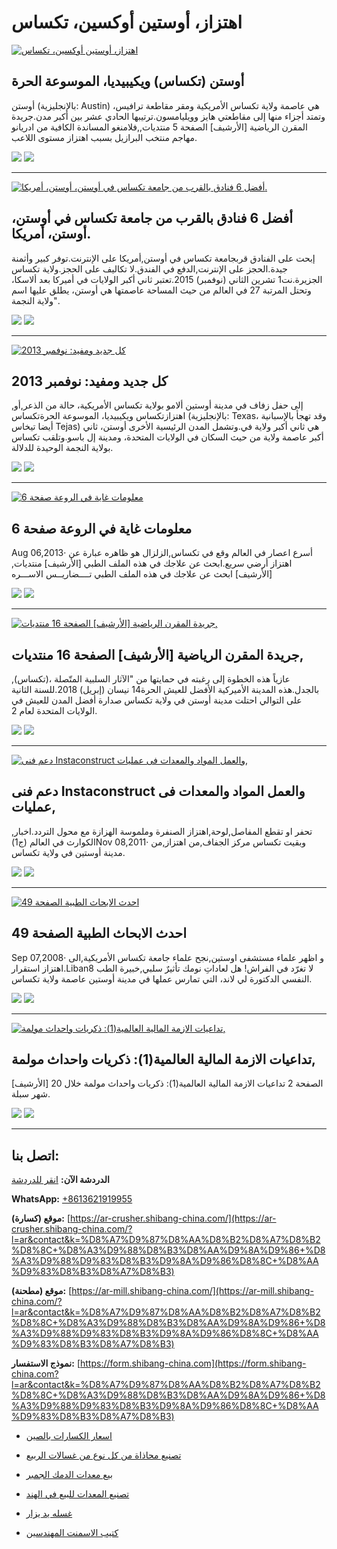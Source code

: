 # اهتزاز، أوستين أوكسين، تكساس

<a href="https://swt.shibang-china.com/?l=ar&img&k=%D8%A7%D9%87%D8%AA%D8%B2%D8%A7%D8%B2%D8%8C+%D8%A3%D9%88%D8%B3%D8%AA%D9%8A%D9%86+%D8%A3%D9%88%D9%83%D8%B3%D9%8A%D9%86%D8%8C+%D8%AA%D9%83%D8%B3%D8%A7%D8%B3" target="_blank">![اهتزاز، أوستين أوكسين، تكساس](http://static.shibang-china.com/all-800x300/414.jpg)</a>

## أوستن (تكساس) ويكيبيديا، الموسوعة الحرة
أوستن (بالإنجليزية: Austin) هي عاصمة ولاية تكساس الأمريكية ومقر مقاطعة ترافيس، وتمتد أجزاء منها إلى مقاطعتي هايز وويليامسون.ترتيبها الحادي عشر بين أكبر مدن.جريدة المقرن الرياضية [الأرشيف] الصفحة 5 منتديات,,فلامنغو المساندة الكافية من ادريانو مهاجم منتخب البرازيل بسبب اهتزاز مستوى اللاعب.


<a href="https://whatsapp.shibangsoft.com/WhatsApp.php" target="_blank" title="WhatsApp">![](http://static.shibang-china.com/icon/whatsapp.png)</a> <a href="https://swt.shibang-china.com/?l=ar&icon&k=%D8%A7%D9%87%D8%AA%D8%B2%D8%A7%D8%B2%D8%8C+%D8%A3%D9%88%D8%B3%D8%AA%D9%8A%D9%86+%D8%A3%D9%88%D9%83%D8%B3%D9%8A%D9%86%D8%8C+%D8%AA%D9%83%D8%B3%D8%A7%D8%B3" target="_blank">![](http://static.shibang-china.com/icon/chat-ar.png)</a>

---

<a href="https://swt.shibang-china.com/?l=ar&img&k=%D8%A7%D9%87%D8%AA%D8%B2%D8%A7%D8%B2%D8%8C+%D8%A3%D9%88%D8%B3%D8%AA%D9%8A%D9%86+%D8%A3%D9%88%D9%83%D8%B3%D9%8A%D9%86%D8%8C+%D8%AA%D9%83%D8%B3%D8%A7%D8%B3" target="_blank">![أفضل 6 فنادق بالقرب من جامعة تكساس في أوستن، أوستن، أمريكا.](http://static.shibang-china.com/all-800x300/235.jpg)</a>

## أفضل 6 فنادق بالقرب من جامعة تكساس في أوستن، أوستن، أمريكا.
إبحت على الفنادق قربجامعة تكساس في أوستن,أمريكا على الإنترنت.توفر كبير وأثمنة جيدة.الحجز على الإنترنت,الدفع في الفندق.لا تكاليف على الحجز.ولاية تكساس الجزيرة.نت1 تشرين الثاني (نوفمبر) 2015.تعتبر ثاني أكبر الولايات في أميركا بعد ألاسكا، وتحتل المرتبة 27 في العالم من حيث المساحة عاصمتها هي أوستن، يطلق عليها اسم &quot;ولاية النجمة.


<a href="https://whatsapp.shibangsoft.com/WhatsApp.php" target="_blank" title="WhatsApp">![](http://static.shibang-china.com/icon/whatsapp.png)</a> <a href="https://swt.shibang-china.com/?l=ar&icon&k=%D8%A7%D9%87%D8%AA%D8%B2%D8%A7%D8%B2%D8%8C+%D8%A3%D9%88%D8%B3%D8%AA%D9%8A%D9%86+%D8%A3%D9%88%D9%83%D8%B3%D9%8A%D9%86%D8%8C+%D8%AA%D9%83%D8%B3%D8%A7%D8%B3" target="_blank">![](http://static.shibang-china.com/icon/chat-ar.png)</a>

---

<a href="https://swt.shibang-china.com/?l=ar&img&k=%D8%A7%D9%87%D8%AA%D8%B2%D8%A7%D8%B2%D8%8C+%D8%A3%D9%88%D8%B3%D8%AA%D9%8A%D9%86+%D8%A3%D9%88%D9%83%D8%B3%D9%8A%D9%86%D8%8C+%D8%AA%D9%83%D8%B3%D8%A7%D8%B3" target="_blank">![كل جديد ومفيد: نوفمبر 2013](http://static.shibang-china.com/all-800x300/1123.jpg)</a>

## كل جديد ومفيد: نوفمبر 2013
,إلى حفل زفاف في مدينة أوستين ألامو بولاية تكساس الأمريكية، حالة من الذعر,أو اهتزازتكساس ويكيبيديا، الموسوعة الحرةتكساس (بالإنجليزية: Texas، وقد تهجأ بالإسبانية أيضا تيخاس Tejas) هي ثاني أكبر ولاية في.وتشمل المدن الرئيسية الأخرى أوستن، ثاني أكبر عاصمة ولاية من حيث السكان في الولايات المتحدة، ومدينة إل باسو.وتلقب تكساس بولاية النجمة الوحيدة للدلالة.


<a href="https://whatsapp.shibangsoft.com/WhatsApp.php" target="_blank" title="WhatsApp">![](http://static.shibang-china.com/icon/whatsapp.png)</a> <a href="https://swt.shibang-china.com/?l=ar&icon&k=%D8%A7%D9%87%D8%AA%D8%B2%D8%A7%D8%B2%D8%8C+%D8%A3%D9%88%D8%B3%D8%AA%D9%8A%D9%86+%D8%A3%D9%88%D9%83%D8%B3%D9%8A%D9%86%D8%8C+%D8%AA%D9%83%D8%B3%D8%A7%D8%B3" target="_blank">![](http://static.shibang-china.com/icon/chat-ar.png)</a>

---

<a href="https://swt.shibang-china.com/?l=ar&img&k=%D8%A7%D9%87%D8%AA%D8%B2%D8%A7%D8%B2%D8%8C+%D8%A3%D9%88%D8%B3%D8%AA%D9%8A%D9%86+%D8%A3%D9%88%D9%83%D8%B3%D9%8A%D9%86%D8%8C+%D8%AA%D9%83%D8%B3%D8%A7%D8%B3" target="_blank">![معلومات غاية في الروعة صفحة 6](http://static.shibang-china.com/all-800x300/607.jpg)</a>

## معلومات غاية في الروعة صفحة 6
Aug 06,2013&#0183;&#32;أسرع اعصار في العالم وقع في تكساس,الزلزال هو ظاهره عبارة عن اهتزاز أرضي سريع.ابحث عن علاجك في هذه الملف الطبي [الأرشيف] منتديات,[الأرشيف] ابحث عن علاجك في هذه الملف الطبي تــــضاريــس الاســـره


<a href="https://whatsapp.shibangsoft.com/WhatsApp.php" target="_blank" title="WhatsApp">![](http://static.shibang-china.com/icon/whatsapp.png)</a> <a href="https://swt.shibang-china.com/?l=ar&icon&k=%D8%A7%D9%87%D8%AA%D8%B2%D8%A7%D8%B2%D8%8C+%D8%A3%D9%88%D8%B3%D8%AA%D9%8A%D9%86+%D8%A3%D9%88%D9%83%D8%B3%D9%8A%D9%86%D8%8C+%D8%AA%D9%83%D8%B3%D8%A7%D8%B3" target="_blank">![](http://static.shibang-china.com/icon/chat-ar.png)</a>

---

<a href="https://swt.shibang-china.com/?l=ar&img&k=%D8%A7%D9%87%D8%AA%D8%B2%D8%A7%D8%B2%D8%8C+%D8%A3%D9%88%D8%B3%D8%AA%D9%8A%D9%86+%D8%A3%D9%88%D9%83%D8%B3%D9%8A%D9%86%D8%8C+%D8%AA%D9%83%D8%B3%D8%A7%D8%B3" target="_blank">![جريدة المقرن الرياضية [الأرشيف] الصفحة 16 منتديات,](http://static.shibang-china.com/all-800x300/713.jpg)</a>

## جريدة المقرن الرياضية [الأرشيف] الصفحة 16 منتديات,
,(تكساس)، عازياً هذه الخطوة إلى رغبته في حمايتها من "الآثار السلبية المتّصلة بالجدل.هذه المدينة الأميركية الأفضل للعيش الحرة14 نيسان (إبريل) 2018.للسنة الثانية على التوالي احتلت مدينة أوستن في ولاية تكساس صدارة أفضل المدن للعيش في الولايات المتحدة لعام 2.


<a href="https://whatsapp.shibangsoft.com/WhatsApp.php" target="_blank" title="WhatsApp">![](http://static.shibang-china.com/icon/whatsapp.png)</a> <a href="https://swt.shibang-china.com/?l=ar&icon&k=%D8%A7%D9%87%D8%AA%D8%B2%D8%A7%D8%B2%D8%8C+%D8%A3%D9%88%D8%B3%D8%AA%D9%8A%D9%86+%D8%A3%D9%88%D9%83%D8%B3%D9%8A%D9%86%D8%8C+%D8%AA%D9%83%D8%B3%D8%A7%D8%B3" target="_blank">![](http://static.shibang-china.com/icon/chat-ar.png)</a>

---

<a href="https://swt.shibang-china.com/?l=ar&img&k=%D8%A7%D9%87%D8%AA%D8%B2%D8%A7%D8%B2%D8%8C+%D8%A3%D9%88%D8%B3%D8%AA%D9%8A%D9%86+%D8%A3%D9%88%D9%83%D8%B3%D9%8A%D9%86%D8%8C+%D8%AA%D9%83%D8%B3%D8%A7%D8%B3" target="_blank">![دعم فنى Instaconstruct والعمل المواد والمعدات فى عمليات,](http://static.shibang-china.com/all-800x300/65.jpg)</a>

## دعم فنى Instaconstruct والعمل المواد والمعدات فى عمليات,
,تحفر او تقطع المفاصل,لوحة,اهتزاز الصنفرة وملموسة الهزازة مع محول التردد.اخبار الكوارث في العالم (ج1)Nov 08,2011&#0183;&#32;وبقيت تكساس مركز الجفاف,من اهتزاز,من مدينة أوستين في ولاية تكساس.


<a href="https://whatsapp.shibangsoft.com/WhatsApp.php" target="_blank" title="WhatsApp">![](http://static.shibang-china.com/icon/whatsapp.png)</a> <a href="https://swt.shibang-china.com/?l=ar&icon&k=%D8%A7%D9%87%D8%AA%D8%B2%D8%A7%D8%B2%D8%8C+%D8%A3%D9%88%D8%B3%D8%AA%D9%8A%D9%86+%D8%A3%D9%88%D9%83%D8%B3%D9%8A%D9%86%D8%8C+%D8%AA%D9%83%D8%B3%D8%A7%D8%B3" target="_blank">![](http://static.shibang-china.com/icon/chat-ar.png)</a>

---

<a href="https://swt.shibang-china.com/?l=ar&img&k=%D8%A7%D9%87%D8%AA%D8%B2%D8%A7%D8%B2%D8%8C+%D8%A3%D9%88%D8%B3%D8%AA%D9%8A%D9%86+%D8%A3%D9%88%D9%83%D8%B3%D9%8A%D9%86%D8%8C+%D8%AA%D9%83%D8%B3%D8%A7%D8%B3" target="_blank">![احدث الابحاث الطبية الصفحة 49](http://static.shibang-china.com/all-800x300/1055.jpg)</a>

## احدث الابحاث الطبية الصفحة 49
Sep 07,2008&#0183;&#32;و اظهر علماء مستشفى اوستين,نجح علماء جامعة تكساس الأمريكية,الى اهتزاز استقرار.Liban8 لا تغرّد في الفراش! هل لعاداتِ نومك تأثيرٌ سلبي,خبيرة الطب النفسي الدكتورة لي لاند، التي تمارس عملها في مدينة أوستين عاصمة ولاية تكساس.


<a href="https://whatsapp.shibangsoft.com/WhatsApp.php" target="_blank" title="WhatsApp">![](http://static.shibang-china.com/icon/whatsapp.png)</a> <a href="https://swt.shibang-china.com/?l=ar&icon&k=%D8%A7%D9%87%D8%AA%D8%B2%D8%A7%D8%B2%D8%8C+%D8%A3%D9%88%D8%B3%D8%AA%D9%8A%D9%86+%D8%A3%D9%88%D9%83%D8%B3%D9%8A%D9%86%D8%8C+%D8%AA%D9%83%D8%B3%D8%A7%D8%B3" target="_blank">![](http://static.shibang-china.com/icon/chat-ar.png)</a>

---

<a href="https://swt.shibang-china.com/?l=ar&img&k=%D8%A7%D9%87%D8%AA%D8%B2%D8%A7%D8%B2%D8%8C+%D8%A3%D9%88%D8%B3%D8%AA%D9%8A%D9%86+%D8%A3%D9%88%D9%83%D8%B3%D9%8A%D9%86%D8%8C+%D8%AA%D9%83%D8%B3%D8%A7%D8%B3" target="_blank">![تداعيات الازمة المالية العالمية(1): ذكريات واحداث مولمة,](http://static.shibang-china.com/all-800x300/847.jpg)</a>

## تداعيات الازمة المالية العالمية(1): ذكريات واحداث مولمة,
[الأرشيف] الصفحة 2 تداعيات الازمة المالية العالمية(1): ذكريات واحداث مولمة خلال 20 شهر سبلة.

<a href="https://whatsapp.shibangsoft.com/WhatsApp.php" target="_blank" title="WhatsApp">![](http://static.shibang-china.com/icon/whatsapp.png)</a> <a href="https://swt.shibang-china.com/?l=ar&icon&k=%D8%A7%D9%87%D8%AA%D8%B2%D8%A7%D8%B2%D8%8C+%D8%A3%D9%88%D8%B3%D8%AA%D9%8A%D9%86+%D8%A3%D9%88%D9%83%D8%B3%D9%8A%D9%86%D8%8C+%D8%AA%D9%83%D8%B3%D8%A7%D8%B3" target="_blank">![](http://static.shibang-china.com/icon/chat-ar.png)</a>

---
## اتصل بنا:

**الدردشة الآن:** [انقر للدردشة](https://swt.shibang-china.com?l=ar&contact&k=%D8%A7%D9%87%D8%AA%D8%B2%D8%A7%D8%B2%D8%8C+%D8%A3%D9%88%D8%B3%D8%AA%D9%8A%D9%86+%D8%A3%D9%88%D9%83%D8%B3%D9%8A%D9%86%D8%8C+%D8%AA%D9%83%D8%B3%D8%A7%D8%B3)

**WhatsApp:**  [+8613621919955](https://whatsapp.shibangsoft.com/WhatsApp.php)

**موقع (كسارة):** [https://ar-crusher.shibang-china.com/](https://ar-crusher.shibang-china.com/?l=ar&contact&k=%D8%A7%D9%87%D8%AA%D8%B2%D8%A7%D8%B2%D8%8C+%D8%A3%D9%88%D8%B3%D8%AA%D9%8A%D9%86+%D8%A3%D9%88%D9%83%D8%B3%D9%8A%D9%86%D8%8C+%D8%AA%D9%83%D8%B3%D8%A7%D8%B3)

**موقع (مطحنة):** [https://ar-mill.shibang-china.com/](https://ar-mill.shibang-china.com/?l=ar&contact&k=%D8%A7%D9%87%D8%AA%D8%B2%D8%A7%D8%B2%D8%8C+%D8%A3%D9%88%D8%B3%D8%AA%D9%8A%D9%86+%D8%A3%D9%88%D9%83%D8%B3%D9%8A%D9%86%D8%8C+%D8%AA%D9%83%D8%B3%D8%A7%D8%B3)

**نموذج الاستفسار:** [https://form.shibang-china.com](https://form.shibang-china.com?l=ar&contact&k=%D8%A7%D9%87%D8%AA%D8%B2%D8%A7%D8%B2%D8%8C+%D8%A3%D9%88%D8%B3%D8%AA%D9%8A%D9%86+%D8%A3%D9%88%D9%83%D8%B3%D9%8A%D9%86%D8%8C+%D8%AA%D9%83%D8%B3%D8%A7%D8%B3)

* [اسعار الكسارات بالصين](../15/%D8%A7%D8%B3%D8%B9%D8%A7%D8%B1%20%D8%A7%D9%84%D9%83%D8%B3%D8%A7%D8%B1%D8%A7%D8%AA%20%D8%A8%D8%A7%D9%84%D8%B5%D9%8A%D9%86.md)

* [تصنيع محاذاة من كل نوع من غسالات الربيع](../12/%D8%AA%D8%B5%D9%86%D9%8A%D8%B9%20%D9%85%D8%AD%D8%A7%D8%B0%D8%A7%D8%A9%20%D9%85%D9%86%20%D9%83%D9%84%20%D9%86%D9%88%D8%B9%20%D9%85%D9%86%20%D8%BA%D8%B3%D8%A7%D9%84%D8%A7%D8%AA%20%D8%A7%D9%84%D8%B1%D8%A8%D9%8A%D8%B9.md)

* [بيع معدات الدمك الجمبر](../14/%D8%A8%D9%8A%D8%B9%20%D9%85%D8%B9%D8%AF%D8%A7%D8%AA%20%D8%A7%D9%84%D8%AF%D9%85%D9%83%20%D8%A7%D9%84%D8%AC%D9%85%D8%A8%D8%B1.md)

* [تصنيع المعدات للبيع في الهند](../12/%D8%AA%D8%B5%D9%86%D9%8A%D8%B9%20%D8%A7%D9%84%D9%85%D8%B9%D8%AF%D8%A7%D8%AA%20%D9%84%D9%84%D8%A8%D9%8A%D8%B9%20%D9%81%D9%8A%20%D8%A7%D9%84%D9%87%D9%86%D8%AF.md)

* [غسله يد يزار](../13/%D8%BA%D8%B3%D9%84%D9%87%20%D9%8A%D8%AF%20%D9%8A%D8%B2%D8%A7%D8%B1.md)

* [كتيب الاسمنت المهندسين](../12/%D9%83%D8%AA%D9%8A%D8%A8%20%D8%A7%D9%84%D8%A7%D8%B3%D9%85%D9%86%D8%AA%20%D8%A7%D9%84%D9%85%D9%87%D9%86%D8%AF%D8%B3%D9%8A%D9%86.md)